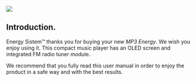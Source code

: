 ![](http://static.energysistem.com/images/manuals/39180/54bf830b2df6d.jpg )

## Introduction.

Energy Sistem™ thanks you for buying your new *MP3 Energy*. We wish you enjoy using it. This compact music player has an OLED screen
and integrated FM radio tuner module.

We recommend that you fully read this user manual in order to enjoy the product in a safe way and with the best results.



